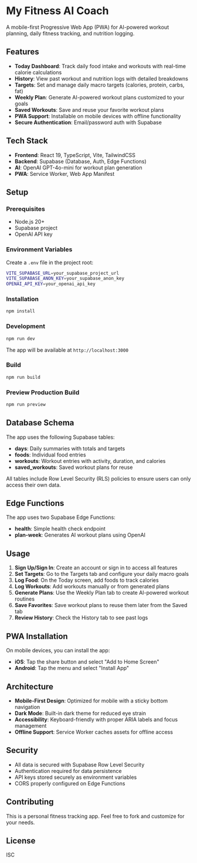# My Fitness AI Coach

A mobile-first Progressive Web App (PWA) for AI-powered workout planning, daily fitness tracking, and nutrition logging.

## Features

- **Today Dashboard**: Track daily food intake and workouts with real-time calorie calculations
- **History**: View past workout and nutrition logs with detailed breakdowns
- **Targets**: Set and manage daily macro targets (calories, protein, carbs, fat)
- **Weekly Plan**: Generate AI-powered workout plans customized to your goals
- **Saved Workouts**: Save and reuse your favorite workout plans
- **PWA Support**: Installable on mobile devices with offline functionality
- **Secure Authentication**: Email/password auth with Supabase

## Tech Stack

- **Frontend**: React 19, TypeScript, Vite, TailwindCSS
- **Backend**: Supabase (Database, Auth, Edge Functions)
- **AI**: OpenAI GPT-4o-mini for workout plan generation
- **PWA**: Service Worker, Web App Manifest

## Setup

### Prerequisites

- Node.js 20+
- Supabase project
- OpenAI API key

### Environment Variables

Create a `.env` file in the project root:

```bash
VITE_SUPABASE_URL=your_supabase_project_url
VITE_SUPABASE_ANON_KEY=your_supabase_anon_key
OPENAI_API_KEY=your_openai_api_key
```

### Installation

```bash
npm install
```

### Development

```bash
npm run dev
```

The app will be available at `http://localhost:3000`

### Build

```bash
npm run build
```

### Preview Production Build

```bash
npm run preview
```

## Database Schema

The app uses the following Supabase tables:

- **days**: Daily summaries with totals and targets
- **foods**: Individual food entries
- **workouts**: Workout entries with activity, duration, and calories
- **saved_workouts**: Saved workout plans for reuse

All tables include Row Level Security (RLS) policies to ensure users can only access their own data.

## Edge Functions

The app uses two Supabase Edge Functions:

- **health**: Simple health check endpoint
- **plan-week**: Generates AI workout plans using OpenAI

## Usage

1. **Sign Up/Sign In**: Create an account or sign in to access all features
2. **Set Targets**: Go to the Targets tab and configure your daily macro goals
3. **Log Food**: On the Today screen, add foods to track calories
4. **Log Workouts**: Add workouts manually or from generated plans
5. **Generate Plans**: Use the Weekly Plan tab to create AI-powered workout routines
6. **Save Favorites**: Save workout plans to reuse them later from the Saved tab
7. **Review History**: Check the History tab to see past logs

## PWA Installation

On mobile devices, you can install the app:

- **iOS**: Tap the share button and select "Add to Home Screen"
- **Android**: Tap the menu and select "Install App"

## Architecture

- **Mobile-First Design**: Optimized for mobile with a sticky bottom navigation
- **Dark Mode**: Built-in dark theme for reduced eye strain
- **Accessibility**: Keyboard-friendly with proper ARIA labels and focus management
- **Offline Support**: Service Worker caches assets for offline access

## Security

- All data is secured with Supabase Row Level Security
- Authentication required for data persistence
- API keys stored securely as environment variables
- CORS properly configured on Edge Functions

## Contributing

This is a personal fitness tracking app. Feel free to fork and customize for your needs.

## License

ISC
